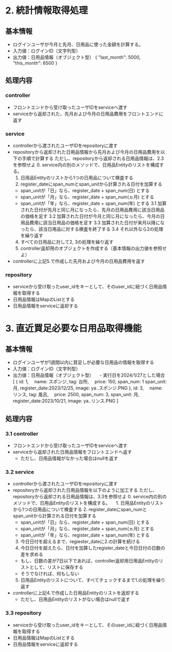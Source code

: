# 2. 統計情報取得処理
## 基本情報
- ログインユーザが今月と先月、日用品に使った金額を計算する。
- 入力値：ログインID（文字列型）
- 出力値：日用品情報（オブジェクト型）
  {
    "last_month": 5000,
    "this_month": 6500
  }

## 処理内容
### controller
- フロントエンドから受け取ったユーザIDをserviceへ渡す
- serviceから返却された、先月および今月の日用品費用をフロントエンドに返す

### service
- controllerから渡されたユーザIDをrepositoryに渡す
- repositoryから返却された日用品情報から先月および今月の日用品費用を以下の手順で計算する
  ただし、repositoryから返却される日用品情報は、2.3を参照せよ
  0. service内の別のメソッドで、日用品Entityのリストを構成する。
  1. 日用品Entityのリストから1つの日用品について検査する
  2. register_dateにspan_numとspan_unitから計算される日付を加算する
    - span_unitが「日」なら、register_date + span_num(日) とする
    - span_unitが「月」なら、register_date + span_num(ヵ月) とする
    - span_unitが「年」なら、register_date + span_num(年) とする
  3.1 加算された日付が先月と同じ月になったら、先月の日用品費用に該当日用品の価格を足す
  3.2 加算された日付が今月と同じ月になったら、今月の日用品費用に該当日用品の価格を足す
  3.3 加算された日付が来月以降になったら、該当日用品に対する検査を終了する
  3.4 それ以外なら2の処理を繰り返す
  4. すべての日用品に対して2, 3の処理を繰り返す
  5. controller返却用のオブジェクトを作成する（基本情報の出力値を参照せよ）
- controllerに上記5.で作成した先月および今月の日用品費用を返す

### repository
- serviceから受け取ったuser_idをキーとして、そのuser_idに紐づく日用品情報を取得する
- 日用品情報はMapのListとする
- 日用品情報をserviceに返却する


# 3. 直近買足必要な日用品取得機能
## 基本情報
- ログインユーザが1週間以内に買足しが必要な日用品の情報を取得する
- 入力値：ログインID（文字列型）
- 出力値：日用品情報（オブジェクト型）
　- 実行日を2024/1/27とした場合
    [
      {
        id: 1,　
        name: スポンジ,
        tag: 台所,　
        price: 150,
        span_num: 1
        span_unit: 月,
        register_date:2023/12/25,
        image: ya..スポンジ.PNG
      },
        id: 3,　
        name: リンス,
        tag: 風呂,　
        price: 2500,
        span_num: 3,
        span_unit: 月,
        register_date:2023/10/21,
        image: ya..リンス.PNG
    ]

## 処理内容
### 3.1 controller
- フロントエンドから受け取ったユーザIDをserviceへ渡す
- serviceから返却された日用品情報をフロントエンドへ返す
  - ただし、日用品情報がなかった場合はnullを返す

### 3.2 service
- controllerから渡されたユーザIDをrepositoryに渡す
- repositoryから返却された日用品情報を以下のように加工する
  ただし、repositoryから返却される日用品情報は、3.3を参照せよ
  0. service内の別のメソッドで、日用品Entityのリストを構成する。
　1. 日用品Entityのリストから1つの日用品について検査する
  2. register_dateにspan_numとspan_unitから計算される日付を加算する
    - span_unitが「日」なら、register_date + span_num(日) とする
    - span_unitが「月」なら、register_date + span_num(ヵ月) とする
    - span_unitが「年」なら、register_date + span_num(年) とする
  3. 今日日付を超えるまで、regiester_dateに2.の計算を続ける
  4. 今日日付を超えたら、日付を加算したregister_dateと今日日付の日数の差を求める
    - もし、日数の差が7日以下であれば、controller返却用日用品Entityのリストとして、リストに保存する
    - そうでなければ、何もしない
  5. 日用品Entityのリストについて、すべてチェックするまで1.の処理を繰り返す
- controllerに上記4.で作成した日用品Entityのリストを返却する
  - ただし、日用品Entityのリストがない場合はnullで返す

### 3.3 repository
- serviceから受け取ったuser_idをキーとして、そのuser_idに紐づく日用品情報を取得する
- 日用品情報はMapのListとする
- 日用品情報をserviceに返却する